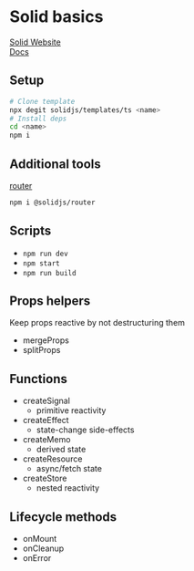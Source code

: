 # Solid basics

[Solid Website](https://solidjs.com)\
[Docs](https://www.solidjs.com/docs/latest)

## Setup

```bash
# Clone template
npx degit solidjs/templates/ts <name>
# Install deps
cd <name>
npm i
```

## Additional tools

[router](https://github.com/solidjs/solid-router)

```bash
npm i @solidjs/router
```

## Scripts

- `npm run dev`
- `npm start`
- `npm run build`

## Props helpers

Keep props reactive by not destructuring them

- mergeProps
- splitProps

## Functions

- createSignal
  - primitive reactivity
- createEffect
  - state-change side-effects
- createMemo
  - derived state
- createResource
  - async/fetch state
- createStore
  - nested reactivity

## Lifecycle methods

- onMount
- onCleanup
- onError
